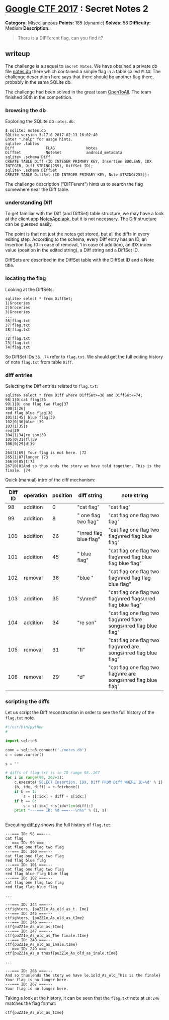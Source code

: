 # [Google CTF 2017](https://capturetheflag.withgoogle.com) : Secret Notes 2

**Category:** Miscellaneous
**Points:** 185 (dynamic)
**Solves:** 58
**Difficulty:** Medium
**Description:**

> There is a DIFFerent flag, can you find it?

## writeup

The challenge is a sequel to `Secret Notes`.
We have obtained a private db file [notes.db](./notes.db)
there which contained a simple flag in a table
called `FLAG`. The challenge description here says
that there should be another flag there, probably in
the same SQLite db.

The challenge had been solved in the great team
[OpenToAll](https://ctftime.org/team/9135).
The team finished 30th in the competition.

### browsing the db

Exploring the SQLite db `notes.db`:

```
$ sqlite3 notes.db 
SQLite version 3.17.0 2017-02-13 16:02:40
Enter ".help" for usage hints.
sqlite> .tables
Diff              FLAG              Notes           
DiffSet           NoteSet           android_metadata
sqlite> .schema Diff
CREATE TABLE Diff (ID INTEGER PRIMARY KEY, Insertion BOOLEAN, IDX INTEGER, Diff STRING(255), DiffSet ID);
sqlite> .schema DiffSet
CREATE TABLE DiffSet (ID INTEGER PRIMARY KEY, Note STRING(255));
```

The challenge description ("DIFFerent") hints us to search
the flag somewhere near the Diff table.

### understanding Diff

To get familiar with the Diff (and DiffSet) table structure,
we may have a look at the client app [NotesApp.apk](./NotesApp.apk),
but it is not necessary. The Diff structure can be guessed easily.

The point is that not just the notes get stored, but all the
diffs in every editing step. According to the schema, every Diff
entry has an ID, an Insertion flag (0 in case of removal, 1
in case of addition), an IDX index value (position in the edited string),
a Diff string and a DiffSet ID.

DiffSets are described in the DiffSet table with the DiffSet ID and
a Note title.

### locating the flag

Looking at the DiffSets:

```
sqlite> select * from DiffSet;
1|Groceries
2|Groceries
3|Groceries
...
36|flag.txt
37|flag.txt
38|flag.txt
...
72|flag.txt
73|flag.txt
74|flag.txt
```

So DiffSet IDs `36..74` refer to `flag.txt`. We should
get the full editing history of note `flag.txt` from
table `Diff`.

### diff entries

Selecting the Diff entries related to `flag.txt`:

```
sqlite> select * from Diff where DiffSet>=36 and DiffSet<=74;
98|1|0|cat flag|36
99|1|8| one flag two flag|37
100|1|26|
red flag blue flag|38
101|1|45| blue flag|39
102|0|36|blue |39
103|1|35|s
red|39
104|1|34|re son|39
105|0|31|fl|39
106|0|29|d|39
...
264|1|69| Your flag is not here. |72
265|1|87|longer |73
266|0|85|t|73
267|0|0|And so thus ends the story we have told together. This is the finale. |74
```

Quick (manual) intro of the diff mechanism:

Diff ID | operation | position | diff string | note string
------- | --------- | -------- | ----------- | -----------
98 | addition | 0  | "cat flag" | "cat flag"
99 | addition | 8  | " one flag two flag" | "cat flag one flag two flag"
100| addition | 26 | "\nred flag blue flag" | "cat flag one flag two flag\nred flag blue flag"
101| addition | 45 | " blue flag" | "cat flag one flag two flag\nred flag blue flag blue flag"
102| removal | 36 | "blue " | "cat flag one flag two flag\nred flag flag blue flag"
103| addition | 35 | "s\nred" | "cat flag one flag two flag\nred flags\nred flag blue flag"
104| addition | 34 | "re son" | "cat flag one flag two flag\nred flare songs\nred flag blue flag"
105| removal | 31 | "fl" | "cat flag one flag two flag\nred are songs\nred flag blue flag"
106| removal | 29 | "d" | "cat flag one flag two flag\nre are songs\nred flag blue flag"

### scripting the diffs

Let us script the Diff reconstruction in order to see
the full history of the `flag.txt` note.

```python
#!/usr/bin/python
#

import sqlite3

conn = sqlite3.connect('./notes.db')
c = conn.cursor()

s = ""

# diffs of flag.txt is in ID range 98..267
for i in range(98, 267+1):
    c.execute('SELECT Insertion, IDX, Diff FROM Diff WHERE ID=%d' % i)
    (b, idx, diff) = c.fetchone()
    if b == 1:
        s = s[:idx] + diff + s[idx:]
    if b == 0:
        s = s[:idx] + s[idx+len(diff):]
    print "---=== ID: %d ===---\n%s" % (i, s)
    
```

Executing [diff.py](./diff.py) shows the full history of
`flag.txt`:

```
---=== ID: 98 ===---
cat flag
---=== ID: 99 ===---
cat flag one flag two flag
---=== ID: 100 ===---
cat flag one flag two flag
red flag blue flag
---=== ID: 101 ===---
cat flag one flag two flag
red flag blue flag blue flag
---=== ID: 102 ===---
cat flag one flag two flag
red flag flag blue flag

...

---=== ID: 244 ===---
ctfighters, {puZZ1e_As_old_as_t. Ime}
---=== ID: 245 ===---
ctfighters, {puZZ1e_As_old_as_tIme}
---=== ID: 246 ===---
ctf{puZZ1e_As_old_as_tIme}
---=== ID: 247 ===---
ctf{puZZ1e_As_old_as_The finale.tIme}
---=== ID: 248 ===---
ctf{puZZ1e_As_old_as_inale.tIme}
---=== ID: 249 ===---
ctf{puZZ1e_As_o thusf{puZZ1e_As_old_as_inale.tIme}

...

---=== ID: 266 ===---
And so thuslends the story we have le.1old_As_old_This is the finale} Your flag is no longer here. 
---=== ID: 267 ===---
Your flag is no longer here. 
```

Taking a look at the history, it can be seen that
the `flag.txt` note at `ID:246` matches the flag format:

```
ctf{puZZ1e_As_old_as_tIme}
```

